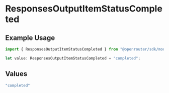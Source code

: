 # ResponsesOutputItemStatusCompleted

## Example Usage

```typescript
import { ResponsesOutputItemStatusCompleted } from "@openrouter/sdk/models";

let value: ResponsesOutputItemStatusCompleted = "completed";
```

## Values

```typescript
"completed"
```